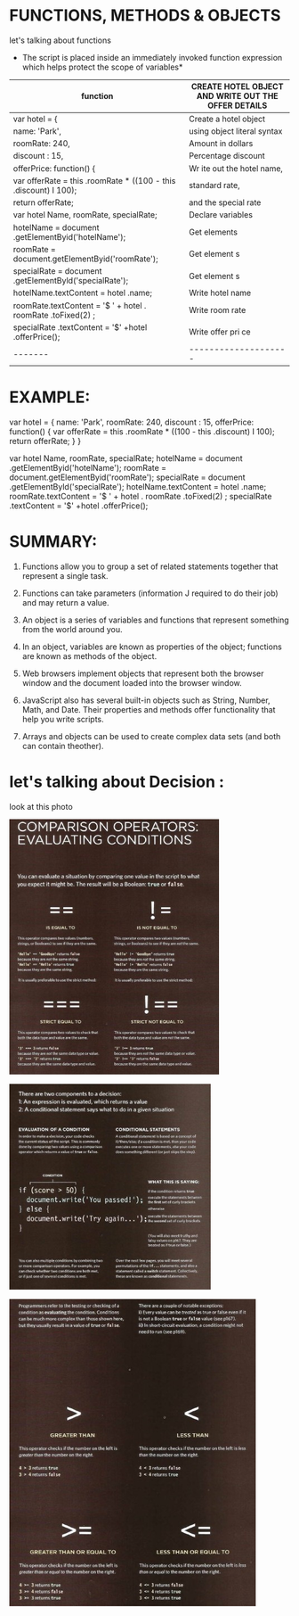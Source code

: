 # FUNCTIONS, METHODS & OBJECTS

let's talking about functions
* The script is placed inside an immediately invoked function expression
which helps protect the scope of variables*

function|CREATE HOTEL OBJECT AND WRITE OUT THE OFFER DETAILS
--------|-----------------------------
var hotel = {|Create a hotel object
name: 'Park',|using object literal syntax
roomRate: 240,|Amount in dollars
discount : 15,|Percentage discount
offerPrice: function() {|Wr ite out the hotel name,
var offerRate = this .roomRate * ((100 - this .discount) I 100);|standard rate,
return offerRate;|and the special rate
var hotel Name, roomRate, specialRate;|Declare variables
hotelName = document .getElementByid('hotelName');|Get elements
roomRate = document.getElementByid('roomRate');|Get element s
specialRate = document .getElementByld('specialRate');|Get element s
hotelName.textContent = hotel .name;|Write hotel name
roomRate.textContent = '$ ' + hotel . roomRate .toFixed(2) ;|Write room rate
specialRate .textContent = '$' +hotel .offerPrice();|Write offer pri ce
-------|--------------------

# EXAMPLE:

var hotel = {
name: 'Park',
roomRate: 240,
discount : 15,
offerPrice: function() {
var offerRate = this .roomRate * ((100 - this .discount) I 100);
return offerRate;
}
 }

var hotel Name, roomRate, specialRate;
hotelName = document .getElementByid('hotelName');
roomRate = document.getElementByid('roomRate');
specialRate = document .getElementByld('specialRate');
hotelName.textContent = hotel .name;
roomRate.textContent = '$ ' + hotel . roomRate .toFixed(2) ;
specialRate .textContent = '$' +hotel .offerPrice();


# SUMMARY:

1. Functions allow you to group a set of related statements together that represent a single task.

2. Functions can take parameters (information J required to do their job) and may return a value.

3. An object is a series of variables and functions that represent something from the world around you.

4. In an object, variables are known as properties of the object; functions are known as methods of the object.

5. Web browsers implement objects that represent both the browser window and the document loaded into the browser window.

6. JavaScript also has several built-in objects such as String, Number, Math, and Date.
Their properties and methods offer functionality that help you write scripts.

7. Arrays and objects can be used to create complex data sets (and both can contain theother).


# let's talking about Decision :

look at this photo

![Screenshot](https://github.com/naeemmusamh/Reading-note/blob/master/IMAGE/102/Screenshot%202021-01-28%20102537.jpg?raw=true)

![Screenshot](https://github.com/naeemmusamh/Reading-note/blob/master/IMAGE/102/Screenshot%202021-01-28%20105629.jpg?raw=true)

![Screenshot](https://github.com/naeemmusamh/Reading-note/blob/master/IMAGE/102/Screenshot%202021-01-28%20150017.jpg?raw=true)